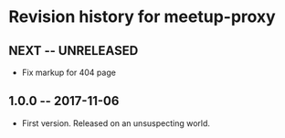 # Revision history for meetup-proxy

## NEXT   -- UNRELEASED

* Fix markup for 404 page

## 1.0.0  -- 2017-11-06

* First version. Released on an unsuspecting world.
